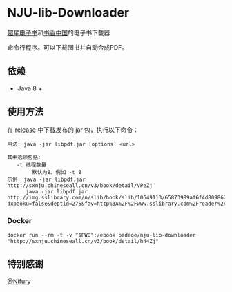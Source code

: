 # NJU-lib-Downloader
[超星电子书](http://www.sslibrary.com/)和[书香中国](http://sxnju.chineseall.cn/home/index)的电子书下载器

命令行程序。可以下载图书并自动合成PDF。

## 依赖
* Java 8 +

## 使用方法
在 [release](https://github.com/padeoe/nju-lib-downloader/releases) 中下载发布的 jar 包，执行以下命令：
```
用法: java -jar libpdf.jar [options] <url>

其中选项包括:
   -t 线程数量
        默认为8。例如 -t 8
示例: java -jar libpdf.jar http://sxnju.chineseall.cn/v3/book/detail/VPeZj
      java -jar libpdf.jar http://img.sslibrary.com/n/slib/book/slib/10649113/65873989af6f4d809862aa11b16f650c/0e71a4d58ffba4e1b202d4b3fb30a81a.shtml?dxbaoku=false&deptid=275&fav=http%3A%2F%2Fwww.sslibrary.com%2Freader%2Fpdg%2Fpdgreader%3Fd%3Da1b248ecb4a78ba2087d8b5d0c5c950d%26ssid%3D10649113&fenlei=080401&spage=1&t=5&username=xxxxxx&view=-1
```

### Docker

```
docker run --rm -t -v "$PWD":/ebook padeoe/nju-lib-downloader "http://sxnju.chineseall.cn/v3/book/detail/h44Zj"
```

<h2>特别感谢</h2>

[@Nifury](https://github.com/Nifury)
